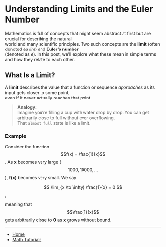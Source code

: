 # Understanding Limits and the Euler Number

Mathematics is full of concepts that might seem abstract at first but are crucial for describing the natural  
world and many scientific principles. Two such concepts are the **limit** (often denoted as *lim*) and **Euler’s number**  
(denoted as *e*). In this post, we’ll explore what these mean in simple terms and how they relate to each other.

## What Is a Limit?

A **limit** describes the value that a function or sequence *approaches* as its input gets closer to some point,  
even if it never actually reaches that point.

> **Analogy:**  
> Imagine you’re filling a cup with water drop by drop. You can get arbitrarily close to full without ever overflowing.  
> That `almost full` state is like a limit.


### Example

Consider the function $$f(x) = \frac{1}{x}$$. As **x** becomes very large ($$1000, 10000, \ldots$$), **f(x)** becomes very small. 
 We say 
 
 $$ 
    \lim_{x \to \infty} \frac{1}{x} = 0
 $$, 
 
 meaning that $$\frac{1}{x}$$ gets arbitrarily close to **0** as **x** grows without bound.


<!-- # Limits and the Euler Number


Mathematics is full of concepts that might seem abstract at first but are crucial for 
understanding the natural world and various scientific principles. Two such concepts are the limit (often
denoted as _lim_) and the Euler number (denoted as _e_). Let’s explore what these mean in simple
terms and how they relate to each other.

## What is a Limit?

A limit is a fundamental idea in mathematics that describes the value that a function or
sequence _approaches_ as the input gets closer to a certain point. Think of a limit as a destination
that a function or a series of numbers is trying to reach, even if it never actually gets there.

Imagine you’re filling a cup with water very slowly. The closer you get to the top, the closer you
are to the cup being full. If you keep adding water drop by drop, you’ll approach a limit—the
cup being full. But as long as you keep adding tiny drops without overflowing, you’re always
getting closer to that limit without quite reaching it.

In mathematical terms, if we look at the function $$f(x)=\frac{1}{x}$$.
- As `x` becomes a very large number (like 1000, 10000, etc.), the value of $$f(x)=\frac{1}{x}$$ becomes smaller and smaller.
- The limit of $$f(x)$$ as `x` approaches infinity is `0`. This is written as:

 $$
 
 \lim_{x \to \infty} \frac{1}{x} = 0
 
 $$

 This notation means that as `x` gets larger and larger, the value of $\frac{1}{x}$ gets closer and closer to `0`.

## Introducing the Euler Number ($e$)

The Euler number, denoted as $e$, is a special number in mathematics, approximately equal to $2.718$. 
It is named after the Swiss mathematician Leonhard Euler and is one of the most important numbers in 
mathematics because it arises naturally in many different contexts, especially those involving growth, decay, and continuous processes.

The number $e$ can be understood through the concept of continuously compounding interest. Here’s a simplified explanation:

1. **Compounded Interest:** Imagine you have `1$` in a bank account with a `100%` interest rate per year.
    - If the interest is compounded once a year, you’d have `2$` at the end of the year $$1+1=2$$. 
    - If the interest is compounded every six months, you’d have more than `2.25$` at the end of the year.
        - After 6 months:  $1 + \frac{1}{2} = 1.5$.
        - After 1 year:  $1.5 + \frac{1.5}{2} = 2.25$.
    - If it is compounded monthly, weekly, daily, or every second, the amount keeps increasing, but not by much.        

2. **Continuous Compounding:** Now, think about compounding the interest an infinite
number of times within the same year. The formula that represents the amount you
would have after one year, as the compounding becomes infinite, is:

$$
\lim_{x \to \infty} \left( 1+\frac{1}{n} \right)^n= 0
$$ -->



---

- [Home](./../../../README.md)
- [Math Tutorials](./../../tutorials.md)